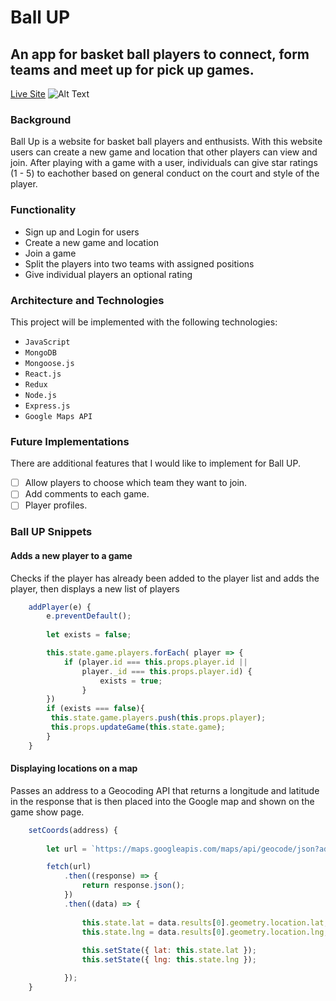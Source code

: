 # Ball UP
## An app for basket ball players to connect, form teams and meet up for pick up games.

[Live Site](https://ballup-app.herokuapp.com/#/)
![Alt Text](ballupgame.gif)

### Background
Ball Up is a website for basket ball players and enthusists. With this website users can create a new game and location that other players can view and join. After playing with a game with a user, individuals can give star ratings (1 - 5) to eachother based on general conduct on the court and style of the player.

### Functionality 
* Sign up and Login for users
* Create a new game and location
* Join a game
* Split the players into two teams with assigned positions
* Give individual players an optional rating

### Architecture and Technologies
This project will be implemented with the following technologies:

- `JavaScript`
- `MongoDB`  
- `Mongoose.js`  
- `React.js`  
- `Redux`  
- `Node.js`  
- `Express.js`  
- `Google Maps API` 

### Future Implementations
There are additional features that I would like to implement for Ball UP.
- [ ] Allow players to choose which team they want to join.
- [ ] Add comments to each game.
- [ ] Player profiles.

### Ball UP Snippets

#### Adds a new player to a game
Checks if the player has already been added to the player list and adds the player, then displays a new list of players
````js
    addPlayer(e) {
        e.preventDefault();
        
        let exists = false;

        this.state.game.players.forEach( player => {
            if (player.id === this.props.player.id || 
                player._id === this.props.player.id) {
                    exists = true;
                }
        })
        if (exists === false){
         this.state.game.players.push(this.props.player);
         this.props.updateGame(this.state.game);
        }
    }
````

#### Displaying locations on a map
Passes an address to a Geocoding API that returns a longitude and latitude in the response that is then placed into the Google map and shown on the game show page.
````js
    setCoords(address) {
        
        let url = `https://maps.googleapis.com/maps/api/geocode/json?address=${address}&key=***********************`;

        fetch(url)
            .then((response) => {
                return response.json();
            })
            .then((data) => {
                
                this.state.lat = data.results[0].geometry.location.lat;
                this.state.lng = data.results[0].geometry.location.lng;
                
                this.setState({ lat: this.state.lat });
                this.setState({ lng: this.state.lng });

            });
    }
````
